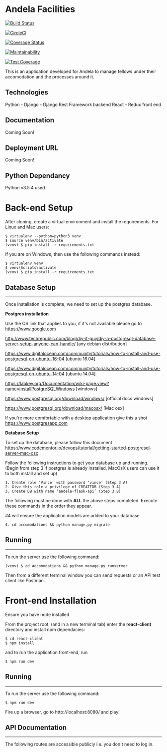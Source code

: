 # Andela Facilities

[![Build Status](https://travis-ci.org/VincentHokie/andela-facilities.svg?branch=develop)](https://travis-ci.org/VincentHokie/andela-facilities)

[![CircleCI](https://circleci.com/gh/VincentHokie/andela-facilities.svg?style=svg)](https://circleci.com/gh/VincentHokie/andela-facilities)

[![Coverage Status](https://coveralls.io/repos/github/VincentHokie/andela-facilities/badge.svg?branch=develop)](https://coveralls.io/github/VincentHokie/andela-facilities?branch=develop)

[![Maintainability](https://api.codeclimate.com/v1/badges/a5f37d2b7a0318dfd631/maintainability)](https://codeclimate.com/github/VincentHokie/andela-facilities/maintainability)

[![Test Coverage](https://api.codeclimate.com/v1/badges/a5f37d2b7a0318dfd631/test_coverage)](https://codeclimate.com/github/VincentHokie/andela-facilities/test_coverage)

This is an application developed for Andela to manage fellows under their accomodation and the processes around it.

Technologies
--------------------
Python - Django - Django Rest Framework backend
React - Redux front end


Documentation
--------------------

Coming Soon!


Deployment URL
--------------------

Coming Soon!


Python Dependancy
--------------------

Python v3.5.4 used


# Back-end Setup


After cloning, create a virtual environment and install the requirements. For Linux and Mac users:

    $ virtualenv --python=python3 venv
    $ source venv/bin/activate
    (venv) $ pip install -r requirements.txt

If you are on Windows, then use the following commands instead:

    $ virtualenv venv
    $ venv\Scripts\activate
    (venv) $ pip install -r requirements.txt
    
## Database Setup
------------

Once installation is complete, we need to set up the postgres database.

**Postgres installation**

Use the OS link that applies to you, if it's not available please go to https://www.google.com

http://www.techrepublic.com/blog/diy-it-guy/diy-a-postgresql-database-server-setup-anyone-can-handle/ [any debian distribution]

https://www.digitalocean.com/community/tutorials/how-to-install-and-use-postgresql-on-ubuntu-16-04 [ubuntu 16.04]

https://www.digitalocean.com/community/tutorials/how-to-install-and-use-postgresql-on-ubuntu-14-04 [ubuntu 14.04]

https://labkey.org/Documentation/wiki-page.view?name=installPostgreSQLWindows [windows]

https://www.postgresql.org/download/windows/ [official docs windows]

https://www.postgresql.org/download/macosx/ [Mac osx]

If you're more comfortable with a desktop application give this a shot https://www.postgresapp.com

**Database Setup**

To set up the database, please follow this document https://www.codementor.io/devops/tutorial/getting-started-postgresql-server-mac-osx . 

Follow the following instructions to get your database up and running. (Begin from step 3 if postgres is already installed, MacOsX users can use it to both install and set up)

    1. Create role ‘Vince’ with password ‘vince’ (Step 3 A)
    2. Give this role a privilege of CREATEDB (Step 3 A)
    3. Create DB with name ‘andela-flask-api’ (Step 3 B)

The following must be done with **ALL** the above steps completed.
Execute these commands in the order they appear.

\#4 will ensure the application models are added to your database

    4. cd accomodations && python manage.py migrate


## Running
-------

To run the server use the following command:

    (venv) $ cd accomodations && python manage.py runserver

Then from a different terminal window you can send requests or an API test client like Postman.


# Front-end Installation

Ensure you have node installed.

From the project root, (and in a new terminal tab) enter the **react-client** directory and install npm dependacies:

    $ cd react-client
    $ npm install

and to run the application front-end, run

    $ npm run dev


## Running
-----------------

To run the server use the following command:

    $ npm run dev

Fire up a browser, go to http://localhost:8080/ and play!


## API Documentation
-----------------

The following routes are accessible publicly i.e. you don't need to log in.
